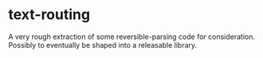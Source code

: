 # text-routing

A very rough extraction of some reversible-parsing code for consideration. Possibly to eventually be
shaped into a releasable library.
